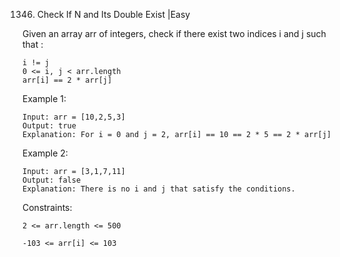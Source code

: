 1346. Check If N and Its Double Exist
|Easy


Given an array arr of integers, check if there exist two indices i and j such that :
```
i != j
0 <= i, j < arr.length
arr[i] == 2 * arr[j]
``` 

Example 1:
```
Input: arr = [10,2,5,3]
Output: true
Explanation: For i = 0 and j = 2, arr[i] == 10 == 2 * 5 == 2 * arr[j]
```
Example 2:
```
Input: arr = [3,1,7,11]
Output: false
Explanation: There is no i and j that satisfy the conditions.
```

Constraints:
```
2 <= arr.length <= 500

-103 <= arr[i] <= 103
```